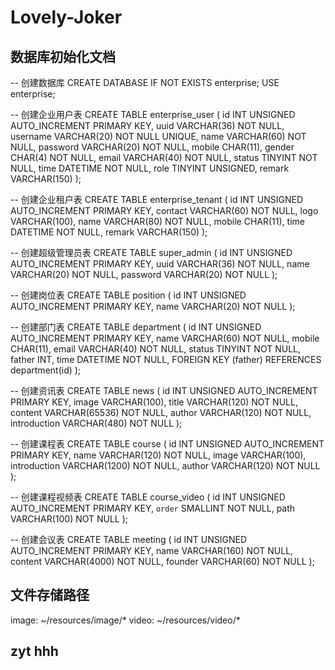 # Lovely-Joker
## 数据库初始化文档
-- 创建数据库
CREATE DATABASE IF NOT EXISTS enterprise;
USE enterprise;

-- 创建企业用户表
CREATE TABLE enterprise_user (
    id INT UNSIGNED AUTO_INCREMENT PRIMARY KEY,
    uuid VARCHAR(36) NOT NULL,
    username VARCHAR(20) NOT NULL UNIQUE,
    name VARCHAR(60) NOT NULL,
    password VARCHAR(20) NOT NULL,
    mobile CHAR(11),
    gender CHAR(4) NOT NULL,
    email VARCHAR(40) NOT NULL,
    status TINYINT NOT NULL,
    time DATETIME NOT NULL,
    role TINYINT UNSIGNED,
    remark VARCHAR(150)
);

-- 创建企业租户表
CREATE TABLE enterprise_tenant (
    id INT UNSIGNED AUTO_INCREMENT PRIMARY KEY,
    contact VARCHAR(60) NOT NULL,
    logo VARCHAR(100),
    name VARCHAR(80) NOT NULL,
    mobile CHAR(11),
    time DATETIME NOT NULL,
    remark VARCHAR(150)
);

-- 创建超级管理员表
CREATE TABLE super_admin (
    id INT UNSIGNED AUTO_INCREMENT PRIMARY KEY,
    uuid VARCHAR(36) NOT NULL,
    name VARCHAR(20) NOT NULL,
    password VARCHAR(20) NOT NULL
);

-- 创建岗位表
CREATE TABLE position (
    id INT UNSIGNED AUTO_INCREMENT PRIMARY KEY,
    name VARCHAR(20) NOT NULL
);

-- 创建部门表
CREATE TABLE department (
    id INT UNSIGNED AUTO_INCREMENT PRIMARY KEY,
    name VARCHAR(60) NOT NULL,
    mobile CHAR(11),
    email VARCHAR(40) NOT NULL,
    status TINYINT NOT NULL,
    father INT,
    time DATETIME NOT NULL,
    FOREIGN KEY (father) REFERENCES department(id)
);

-- 创建资讯表
CREATE TABLE news (
    id INT UNSIGNED AUTO_INCREMENT PRIMARY KEY,
    image VARCHAR(100),
    title VARCHAR(120) NOT NULL,
    content VARCHAR(65536) NOT NULL,
    author VARCHAR(120) NOT NULL,
    introduction VARCHAR(480) NOT NULL
);

-- 创建课程表
CREATE TABLE course (
    id INT UNSIGNED AUTO_INCREMENT PRIMARY KEY,
    name VARCHAR(120) NOT NULL,
    image VARCHAR(100),
    introduction VARCHAR(1200) NOT NULL,
    author VARCHAR(120) NOT NULL
);

-- 创建课程视频表
CREATE TABLE course_video (
    id INT UNSIGNED AUTO_INCREMENT PRIMARY KEY,
    `order` SMALLINT NOT NULL,
    path VARCHAR(100) NOT NULL
);

-- 创建会议表
CREATE TABLE meeting (
    id INT UNSIGNED AUTO_INCREMENT PRIMARY KEY,
    name VARCHAR(160) NOT NULL,
    content VARCHAR(4000) NOT NULL,
    founder VARCHAR(60) NOT NULL
);

## 文件存储路径
image: ~/resources/image/*
video: ~/resources/video/*

## zyt hhh